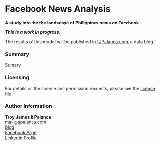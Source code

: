 # Facebook News Analysis
**A study into the the landscape of Philippines news on Facebook**

***This is a work in progress.***

The results of this model will be published in [TJPalanca.com](http://www.tjpalanca.com), a data blog.

### Summary

Sumary

### Licensing

For details on the license and permission requests, please see the [license file](https://github.com/tjpalanca/facebook-news-analysis/blob/master/LICENSE.md).

### Author Information

**Troy James R Palanca**  
mail@tjpalanca.com  
[Blog](http://www.tjpalanca.com)  
[Facebook Page](http://www.facebook.com/tjpalanca.blog)  
[LinkedIn Profile](http://ph.linkedin.com/in/tjpalanca)   